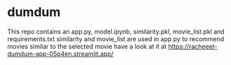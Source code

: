 # dumdum

This repo contains an app.py, model.ipynb, similarity.pkl, movie_list.pkl and requirements.txt
similarity and movie_list are used in app.py to recommend movies similar to the selected movie
have a look at it at https://racheeet-dumdum-app-05p4en.streamlit.app/
